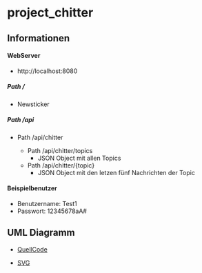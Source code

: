 # project_chitter

## Informationen

#### WebServer

- http://localhost:8080

##### Path /

- Newsticker

##### Path /api

- Path /api/chitter

  - Path /api/chitter/topics
    - JSON Object mit allen Topics
  - Path /api/chitter/{topic}
    - JSON Object mit den letzen fünf Nachrichten der Topic

#### Beispielbenutzer

- Benutzername: Test1
- Passwort: 12345678aA#

## UML Diagramm

- [QuellCode](http://www.plantuml.com/plantuml/uml/xLfFSoEd4ZzdFWMLN4ObwLKEkJbHnV7QRxsrzhfixylXrJiW3PR8Za05o9PBvU_-0D43JC-CvDGUS_4EtJ-Q_jDg6jZVjQ7ARDTriQ6BRtJ9o8yN7wyV7o_lVops1HU6gIUwOEGZ5LND5DaNusV9AxBou_BShANUh9XYzqpBhR98DIhUYg9Or5HhykbAqJNRUqeKThumN8hFN1icc0AHr5FlB4QgDQlA0-hocGb3M2hqJpP_OEgPAS9sLaAb4-scjyoOe1BH7bMCuupomIWkbeHMbM9QJmYtmZTIcL5GmhkZ71KaCzEj7bUTJcVaNcwD5UGeVC5IunnEBhun4vJQ5oG8a-AFLyDkxBhMpsM38o_mDI5p2_Zl_qX53Jte9f-UD3E7xvg9fLcDY5af-QB9zPVBtO9jd9EI9IvggJk5ZnBGfL9ITMlG41lX99lwPSD4f_XXjHvjg0Oj3u5nbdU98iKRXB-P7iB1rvkQhPam2Iic125TAJ6Dq0if1FEf5e995Wr5dwN8UxPWtAsemiTPCMufKuAhOYRz4_tl5FrstATJEH35OJY4iYXksOlMhzgmjKS00v8jibrnkQ6RNm-gMfMP-HNGircJ4ovbWgcFhnjsf-J2ZgGYwmwYnSO5RAuKqxqsrF35Mxem5vOeh4dZBkwIcUi0i1ActkFRZVManPEOYQ6-ARRasiH2QEI6BoO4fVO89c_5kwV0XFEwVdHONNPXGVhfuCrsNdEzAftnmPj4sE_WRbUaUyFPedT5ACVCo6qK3LjFIdFv4DEMDGEwDIihR9fwgvWU1Yj6gveB5hbiPoEJI2qJaHEIYPoGSwNegzisGnBE3j8r01lvDWzEbObcZibtLySJm5oxmljqinMnH-vt4uLL3ACbCn-ik3AZd7kPZeOyuDWXZVlOCT4peH-38ZdL5KxVVIHs-kJq8YvtHj65aIhjFo3bzqNuCVeX-0ZauDyEfBYjf5hM3CIasolGN1T8tYFzp8floKK_iTRcVcJzwS3-hG__fhMLYEQp6ACrodvXetRT1CBfViKcdRPreHdH78H0xeHeFXZwz1GhrLOp9UYQDOID1Rr8LHLZZonRk0bfuLnzYEdvDS3Ad7mNm6MQLYlgSfMf_z0wAPrkjjq5huLXIwR8cejqH7Td3N810kmEMn12IBhYhLU200C4MCuD5-Keq5CotKLybDDegPj9gUBWdeDh4gMJ0TrDIAAoJdpWt6MZ_SINP9zPwHZwpAytZKKZNNb6rBPcZUbSc625cngLxPdiiFTsVWH6LSgs7XCog49YptbbJV_trsiuXpN7lUcdFxR6I47cHjYazAdL9aBcPlJB7JV56EJw_861pt2OPCSvmo-1gNmflcxi23I6-LZfjCxavzFOwZZ3N4M-ugokYDaTIdrcm7se4m5vhXXrGFVTz8KQDOMHqbkq4itBqGadPggMFqCx2CNBgvkrSO3OYa7CiOgtralGgU9w8pNpeKjqzWKCsOyGqVYSbHStnBjv3PmhwmXg35DP_JizsYV5-C4AQgDW--wCUmxrAhM9K3ApXJxB9HS_MD9dEcSrgUUr-u5QPnVJkPGreu9mRK5BLd51VYDFjDRiXvFoBDJxzsMJ3IdCweadi6EF0diQS50iCuOV82oaH4PthW3X46pukPySRNz1G5gni2l2nXPgCk93k8xnVObLQmo3FEZaHEcUYrBY394FbWCUvGim-hF6NcL4zvKZDpm_cWzl0n4fw5pxxfGSOjFaoBxugUafpAeOHqwPq4V5J-JJmvVRB_E_c9MX6AsiLfReKtLXnuOv0kn5E1SX1zALfmHEq82FS3XbEzC1XQNcnstRdM289oTxQ9BiCs8K5TevrAF2-Pm-C-_odabkpQFy_73k-eE5t0ep8H3p1TNCLYxD3NzcVrFQiMavy71ebzhaUqLo9i3kRLM7EweqKyTnCGlmkHud0a6PWERWRC38_eJ0AC_29-RXV41uI8NCkHr2xT8Q78nrSRuxGDsiuEAaHTKdkmxWWrxBCTXVEHzxofMOl--e7bRhdDDogL-JQFVtK6DQEiQzgf-J-_LYnOtnBRTHilPNqoVjqxO-8zI_SXVwqdxwdMDsvE6YOkuWX8bv2mZyIDA-mqDczVG5lJXGRnYAQmB63UTr_bxZdD_rT1K-WajjMtd5QmPl2K_9zs-kDy_v48dc7d33V_dvbpAuBb-_75Yy5Gnb9pBlwoANuJoOQu01CvHtu11epi0TXpNXDpjONJPKqRLJ24J0OjtnB4YiB74zxwc-4h7DXqKB7Jp3n4AzRk9b0xgfQDa46s4jbzVY-4K7wPklVPjqN02yOoIl626lSZS_qvgxEqjioEc2k31mVN7Xzb-GeVq_hGi9c8ui0qsS6FqdDwiRBjn5oO2m_bkG4O72cIPi7kaMUvRT4Y4c5DoC6YyoyX_ymFtWlcZVj3JWMVRu5pAWNnHSfuG3L5LrlMvb6CNMyfbrmY3XEjNosvdpQByog2SQXk8gFJIXvvYDstmV1BBFVpjfA--krDaJtTRMe9DGZkfzGgZx6--VyAO0_KfKetS55-XdfioZ_AIbyBHMdoehLkCga410n9MIwqH8ieQS_uNAK6CEJBUX3bfuSjdJNzUMWjNf1eFegDMZT23aIvTHs8j3TybzZXusijz6BxJFEWGxrQvtnjrBxukuPvuMQrBq-jDB0KVcJSgxlTdhIYSs-1Av4i5wBK8P4jJEsw5zKOplg5c1d8FOH-be-KdUAm9xZEkYBdTM3mqWH_4zE7W-EUAx1KltnwEw_cj0poGi74_jdkdslGzSCVUkzjghOw3RMPLpu0bBOcrV53ViKNRDdP1ipntG7XusNSLqajnBIEFQYgiyW3TKVViWNqHFea7O7BTC7qIZ4Bm9z8enygDPrvs7_w9lnk6ZUyvRWTT6jQe7Wam7S_A7LBnZ33tnzcY9NdlwTgFi5ISqRYFI0WqywK3769vsK5yNDGWNQBu-8Rqw6o-4YCGc4oWN_YbuRJ_A9X6fMcf_L-pv-HLkfC4xJQIq_iDEnWWa9_Lt9ghjklu_)

- [SVG](http://www.plantuml.com/plantuml/svg/xLfFSoEd4ZzdFWMLN4ObwLKEkJbHnV7QRxsrzhfixylXrJiW3PR8Za05o9PBvU_-0D43JC-CvDGUS_4EtJ-Q_jDg6jZVjQ7ARDTriQ6BRtJ9o8yN7wyV7o_lVops1HU6gIUwOEGZ5LND5DaNusV9AxBou_BShANUh9XYzqpBhR98DIhUYg9Or5HhykbAqJNRUqeKThumN8hFN1icc0AHr5FlB4QgDQlA0-hocGb3M2hqJpP_OEgPAS9sLaAb4-scjyoOe1BH7bMCuupomIWkbeHMbM9QJmYtmZTIcL5GmhkZ71KaCzEj7bUTJcVaNcwD5UGeVC5IunnEBhun4vJQ5oG8a-AFLyDkxBhMpsM38o_mDI5p2_Zl_qX53Jte9f-UD3E7xvg9fLcDY5af-QB9zPVBtO9jd9EI9IvggJk5ZnBGfL9ITMlG41lX99lwPSD4f_XXjHvjg0Oj3u5nbdU98iKRXB-P7iB1rvkQhPam2Iic125TAJ6Dq0if1FEf5e995Wr5dwN8UxPWtAsemiTPCMufKuAhOYRz4_tl5FrstATJEH35OJY4iYXksOlMhzgmjKS00v8jibrnkQ6RNm-gMfMP-HNGircJ4ovbWgcFhnjsf-J2ZgGYwmwYnSO5RAuKqxqsrF35Mxem5vOeh4dZBkwIcUi0i1ActkFRZVManPEOYQ6-ARRasiH2QEI6BoO4fVO89c_5kwV0XFEwVdHONNPXGVhfuCrsNdEzAftnmPj4sE_WRbUaUyFPedT5ACVCo6qK3LjFIdFv4DEMDGEwDIihR9fwgvWU1Yj6gveB5hbiPoEJI2qJaHEIYPoGSwNegzisGnBE3j8r01lvDWzEbObcZibtLySJm5oxmljqinMnH-vt4uLL3ACbCn-ik3AZd7kPZeOyuDWXZVlOCT4peH-38ZdL5KxVVIHs-kJq8YvtHj65aIhjFo3bzqNuCVeX-0ZauDyEfBYjf5hM3CIasolGN1T8tYFzp8floKK_iTRcVcJzwS3-hG__fhMLYEQp6ACrodvXetRT1CBfViKcdRPreHdH78H0xeHeFXZwz1GhrLOp9UYQDOID1Rr8LHLZZonRk0bfuLnzYEdvDS3Ad7mNm6MQLYlgSfMf_z0wAPrkjjq5huLXIwR8cejqH7Td3N810kmEMn12IBhYhLU200C4MCuD5-Keq5CotKLybDDegPj9gUBWdeDh4gMJ0TrDIAAoJdpWt6MZ_SINP9zPwHZwpAytZKKZNNb6rBPcZUbSc625cngLxPdiiFTsVWH6LSgs7XCog49YptbbJV_trsiuXpN7lUcdFxR6I47cHjYazAdL9aBcPlJB7JV56EJw_861pt2OPCSvmo-1gNmflcxi23I6-LZfjCxavzFOwZZ3N4M-ugokYDaTIdrcm7se4m5vhXXrGFVTz8KQDOMHqbkq4itBqGadPggMFqCx2CNBgvkrSO3OYa7CiOgtralGgU9w8pNpeKjqzWKCsOyGqVYSbHStnBjv3PmhwmXg35DP_JizsYV5-C4AQgDW--wCUmxrAhM9K3ApXJxB9HS_MD9dEcSrgUUr-u5QPnVJkPGreu9mRK5BLd51VYDFjDRiXvFoBDJxzsMJ3IdCweadi6EF0diQS50iCuOV82oaH4PthW3X46pukPySRNz1G5gni2l2nXPgCk93k8xnVObLQmo3FEZaHEcUYrBY394FbWCUvGim-hF6NcL4zvKZDpm_cWzl0n4fw5pxxfGSOjFaoBxugUafpAeOHqwPq4V5J-JJmvVRB_E_c9MX6AsiLfReKtLXnuOv0kn5E1SX1zALfmHEq82FS3XbEzC1XQNcnstRdM289oTxQ9BiCs8K5TevrAF2-Pm-C-_odabkpQFy_73k-eE5t0ep8H3p1TNCLYxD3NzcVrFQiMavy71ebzhaUqLo9i3kRLM7EweqKyTnCGlmkHud0a6PWERWRC38_eJ0AC_29-RXV41uI8NCkHr2xT8Q78nrSRuxGDsiuEAaHTKdkmxWWrxBCTXVEHzxofMOl--e7bRhdDDogL-JQFVtK6DQEiQzgf-J-_LYnOtnBRTHilPNqoVjqxO-8zI_SXVwqdxwdMDsvE6YOkuWX8bv2mZyIDA-mqDczVG5lJXGRnYAQmB63UTr_bxZdD_rT1K-WajjMtd5QmPl2K_9zs-kDy_v48dc7d33V_dvbpAuBb-_75Yy5Gnb9pBlwoANuJoOQu01CvHtu11epi0TXpNXDpjONJPKqRLJ24J0OjtnB4YiB74zxwc-4h7DXqKB7Jp3n4AzRk9b0xgfQDa46s4jbzVY-4K7wPklVPjqN02yOoIl626lSZS_qvgxEqjioEc2k31mVN7Xzb-GeVq_hGi9c8ui0qsS6FqdDwiRBjn5oO2m_bkG4O72cIPi7kaMUvRT4Y4c5DoC6YyoyX_ymFtWlcZVj3JWMVRu5pAWNnHSfuG3L5LrlMvb6CNMyfbrmY3XEjNosvdpQByog2SQXk8gFJIXvvYDstmV1BBFVpjfA--krDaJtTRMe9DGZkfzGgZx6--VyAO0_KfKetS55-XdfioZ_AIbyBHMdoehLkCga410n9MIwqH8ieQS_uNAK6CEJBUX3bfuSjdJNzUMWjNf1eFegDMZT23aIvTHs8j3TybzZXusijz6BxJFEWGxrQvtnjrBxukuPvuMQrBq-jDB0KVcJSgxlTdhIYSs-1Av4i5wBK8P4jJEsw5zKOplg5c1d8FOH-be-KdUAm9xZEkYBdTM3mqWH_4zE7W-EUAx1KltnwEw_cj0poGi74_jdkdslGzSCVUkzjghOw3RMPLpu0bBOcrV53ViKNRDdP1ipntG7XusNSLqajnBIEFQYgiyW3TKVViWNqHFea7O7BTC7qIZ4Bm9z8enygDPrvs7_w9lnk6ZUyvRWTT6jQe7Wam7S_A7LBnZ33tnzcY9NdlwTgFi5ISqRYFI0WqywK3769vsK5yNDGWNQBu-8Rqw6o-4YCGc4oWN_YbuRJ_A9X6fMcf_L-pv-HLkfC4xJQIq_iDEnWWa9_Lt9ghjklu_)
